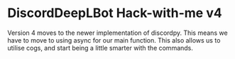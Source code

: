 # DiscordDeepLBot Hack-with-me v4

Version 4 moves to the newer implementation of discordpy. This means we have to move to using async for our main function. This also allows us to utilise cogs, and start being a little smarter with the commands. 

